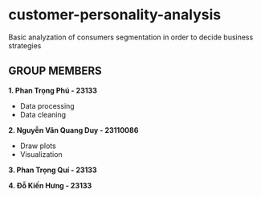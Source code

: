 # customer-personality-analysis
Basic analyzation of consumers segmentation in order to decide business strategies 
## GROUP MEMBERS
**1. Phan Trọng Phú - 23133**
- Data processing
- Data cleaning

**2. Nguyễn Văn Quang Duy - 23110086**
- Draw plots
- Visualization

**3. Phan Trọng Quí - 23133**

**4. Đỗ Kiến Hưng - 23133**
